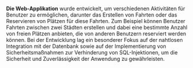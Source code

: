 **Die Web-Applikation** wurde entwickelt, um verschiedenen Aktivitäten für Benutzer zu ermöglichen, 
darunter das Erstellen von Fahrten oder das Reservieren von Plätzen für diese Fahrten. 
Zum Beispiel können Benutzer Fahrten zwischen zwei Städten erstellen und dabei eine bestimmte Anzahl von freien Plätzen anbieten, 
die von anderen Benutzern reserviert werden können. Bei der Entwicklung lag ein besonderer Fokus auf der nahtlosen Integration mit der Datenbank sowie auf der Implementierung von Sicherheitsmaßnahmen zur Verhinderung von SQL-Injektionen,
um die Sicherheit und Zuverlässigkeit der Anwendung zu gewährleisten.
